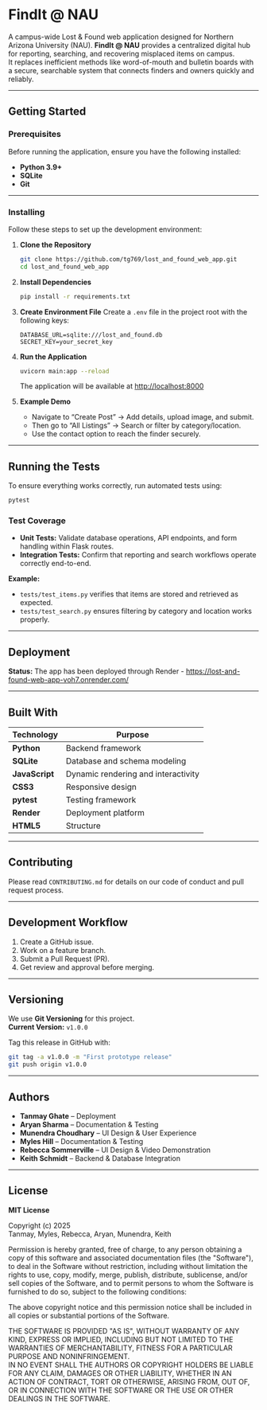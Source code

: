 # FindIt @ NAU

A campus-wide Lost & Found web application designed for Northern Arizona University (NAU). **FindIt @ NAU** provides a centralized digital hub for reporting, searching, and recovering misplaced items on campus.  
It replaces inefficient methods like word-of-mouth and bulletin boards with a secure, searchable system that connects finders and owners quickly and reliably.

---

## Getting Started

### Prerequisites
Before running the application, ensure you have the following installed:
- **Python 3.9+**
- **SQLite**
- **Git**

---

### Installing
Follow these steps to set up the development environment:

1. **Clone the Repository**
   ```bash
   git clone https://github.com/tg769/lost_and_found_web_app.git
   cd lost_and_found_web_app
   ```

2. **Install Dependencies**
   ```bash
   pip install -r requirements.txt
   ```

3. **Create Environment File**
   Create a `.env` file in the project root with the following keys:
   ```
   DATABASE_URL=sqlite:///lost_and_found.db
   SECRET_KEY=your_secret_key
   ```

4. **Run the Application**
   ```bash
   uvicorn main:app --reload
   ```
   The application will be available at [http://localhost:8000](http://localhost:8000)

5. **Example Demo**
   - Navigate to “Create Post” → Add details, upload image, and submit.  
   - Then go to “All Listings” → Search or filter by category/location.  
   - Use the contact option to reach the finder securely.

---

## Running the Tests

To ensure everything works correctly, run automated tests using:
```bash
pytest
```

### Test Coverage
- **Unit Tests:** Validate database operations, API endpoints, and form handling within Flask routes.  
- **Integration Tests:** Confirm that reporting and search workflows operate correctly end-to-end.

**Example:**  
- `tests/test_items.py` verifies that items are stored and retrieved as expected.  
- `tests/test_search.py` ensures filtering by category and location works properly.

---

## Deployment

**Status:** The app has been deployed through Render - https://lost-and-found-web-app-voh7.onrender.com/

---

## Built With

| Technology | Purpose |
|-------------|----------|
| **Python** | Backend framework |
| **SQLite** | Database and schema modeling |
| **JavaScript** | Dynamic rendering and interactivity |
| **CSS3** | Responsive design |
| **pytest** | Testing framework |
| **Render** | Deployment platform |
| **HTML5** | Structure |

---

## Contributing

Please read `CONTRIBUTING.md` for details on our code of conduct and pull request process.

---

## Development Workflow

1. Create a GitHub issue.  
2. Work on a feature branch.  
3. Submit a Pull Request (PR).  
4. Get review and approval before merging.

---

## Versioning

We use **Git Versioning** for this project.  
**Current Version:** `v1.0.0`

Tag this release in GitHub with:
```bash
git tag -a v1.0.0 -m "First prototype release"
git push origin v1.0.0
```

---

## Authors

- **Tanmay Ghate** – Deployment  
- **Aryan Sharma** – Documentation & Testing  
- **Munendra Choudhary** – UI Design & User Experience  
- **Myles Hill** – Documentation & Testing  
- **Rebecca Sommerville** – UI Design & Video Demonstration  
- **Keith Schmidt** – Backend & Database Integration  

---

## License

**MIT License**

Copyright (c) 2025  
Tanmay, Myles, Rebecca, Aryan, Munendra, Keith  

Permission is hereby granted, free of charge, to any person obtaining a copy of this software and associated documentation files (the "Software"), to deal in the Software without restriction, including without limitation the rights to use, copy, modify, merge, publish, distribute, sublicense, and/or sell copies of the Software, and to permit persons to whom the Software is furnished to do so, subject to the following conditions:

The above copyright notice and this permission notice shall be included in all copies or substantial portions of the Software.

THE SOFTWARE IS PROVIDED "AS IS", WITHOUT WARRANTY OF ANY KIND, EXPRESS OR IMPLIED, INCLUDING BUT NOT LIMITED TO THE WARRANTIES OF MERCHANTABILITY, FITNESS FOR A PARTICULAR PURPOSE AND NONINFRINGEMENT.  
IN NO EVENT SHALL THE AUTHORS OR COPYRIGHT HOLDERS BE LIABLE FOR ANY CLAIM, DAMAGES OR OTHER LIABILITY, WHETHER IN AN ACTION OF CONTRACT, TORT OR OTHERWISE, ARISING FROM, OUT OF, OR IN CONNECTION WITH THE SOFTWARE OR THE USE OR OTHER DEALINGS IN THE SOFTWARE.

